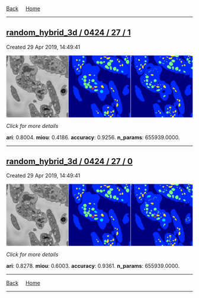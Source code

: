 
[Back](..)&nbsp;&nbsp;&nbsp;&nbsp;&nbsp;[Home](https://leapmanlab.github.io/snapshots)

---

<div class="summary"><a href="1"><h2>random_hybrid_3d / 0424 / 27 / 1</h2></a><p>Created 29 Apr 2019, 14:49:41
</p><a href="1"><img src="1/media/summary.png" align="center"></a><p>
<i>Click for more details</i>
</p></div>

**ari**: 0.8004. **miou**: 0.4186. **accuracy**: 0.9256. **n_params**: 655939.0000. 

---

<div class="summary"><a href="0"><h2>random_hybrid_3d / 0424 / 27 / 0</h2></a><p>Created 29 Apr 2019, 14:49:41
</p><a href="0"><img src="0/media/summary.png" align="center"></a><p>
<i>Click for more details</i>
</p></div>

**ari**: 0.8278. **miou**: 0.6003. **accuracy**: 0.9361. **n_params**: 655939.0000. 

---

[Back](..)&nbsp;&nbsp;&nbsp;&nbsp;&nbsp;[Home](https://leapmanlab.github.io/snapshots)

---